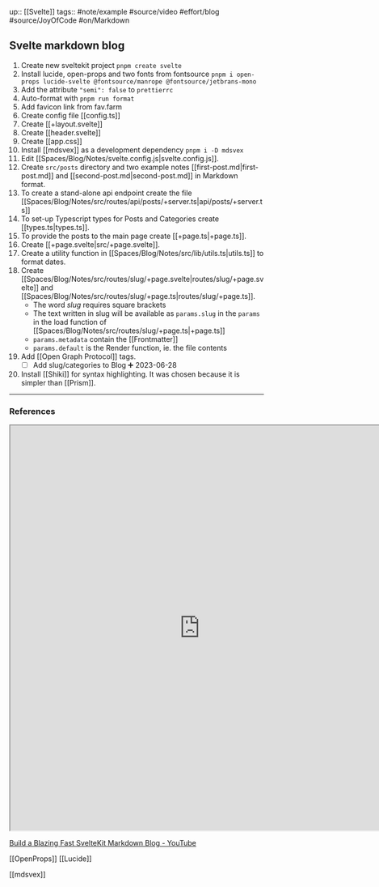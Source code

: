 up:: [[Svelte]]
tags:: #note/example #source/video #effort/blog #source/JoyOfCode #on/Markdown 

## Svelte markdown blog

1. Create new sveltekit project  `pnpm create svelte`
2. Install lucide, open-props and two fonts from fontsource
`pnpm i open-props lucide-svelte @fontsource/manrope @fontsource/jetbrans-mono`
3. Add the attribute `"semi": false` to `prettierrc`
4. Auto-format with `pnpm run format`
5. Add favicon link from fav.farm
6. Create config file [[config.ts]]
8. Create [[+layout.svelte]]
9. Create [[header.svelte]]
10. Create [[app.css]]
11. Install [[mdsvex]] as a development dependency `pnpm i -D mdsvex`
12. Edit [[Spaces/Blog/Notes/svelte.config.js|svelte.config.js]].
13. Create `src/posts` directory and two example notes [[first-post.md|first-post.md]] and  [[second-post.md|second-post.md]] in Markdown format.
14. To create a stand-alone api endpoint create the file [[Spaces/Blog/Notes/src/routes/api/posts/+server.ts|api/posts/+server.ts]] 
15. To set-up Typescript types for Posts and Categories create [[types.ts|types.ts]].
16. To provide the posts to the main page create [[+page.ts|+page.ts]].
17. Create [[+page.svelte|src/+page.svelte]].
18. Create a utility function in [[Spaces/Blog/Notes/src/lib/utils.ts|utils.ts]] to format dates.
19. Create [[Spaces/Blog/Notes/src/routes/slug/+page.svelte|routes/slug/+page.svelte]] and [[Spaces/Blog/Notes/src/routes/slug/+page.ts|routes/slug/+page.ts]]. 
	- The word _slug_ requires square brackets
	- The text written in slug will be available as `params.slug` in the `params` in the load function of [[Spaces/Blog/Notes/src/routes/slug/+page.ts|+page.ts]]
	- `params.metadata` contain the [[Frontmatter]]
	- `params.default` is the Render function, ie. the file contents
20. Add [[Open Graph Protocol]] tags.
	- [ ] Add slug/categories to Blog ➕ 2023-06-28 
21. Install [[Shiki]] for syntax highlighting. It was chosen because it is simpler than [[Prism]].


---

### References

<iframe width=750 height=800 src="https://joyofcode.xyz/sveltekit-markdown-blog"></iframe>


[Build a Blazing Fast SvelteKit Markdown Blog - YouTube](https://youtu.be/RhScu3uqGd0)

[[OpenProps]]
[[Lucide]]

[[mdsvex]]